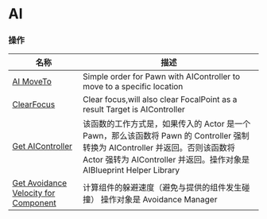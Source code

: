 # AI

### 操作  
| 名称 | 描述 |
|--|--|
| [AI MoveTo](./ai-move-to.md) | Simple order for Pawn with AIController to move to a specific location |
| [ClearFocus](./clear-focus.md) | Clear focus,will also clear FocalPoint as a result Target is AIController |
| [Get AIController](./get-ai-controller.md) | 该函数的工作方式是，如果传入的 Actor 是一个 Pawn，那么该函数将 Pawn 的 Controller 强制转换为 AIController 并返回。否则该函数将 Actor 强转为 AIController 并返回。操作对象是 AIBlueprint Helper Library|
| [Get Avoidance Velocity for Component](./get-avoidance-velocity-for-component.md)| 计算组件的躲避速度（避免与提供的组件发生碰撞） 操作对象是 Avoidance Manager |
